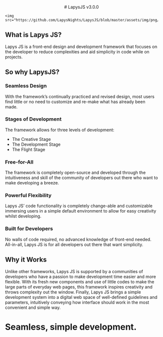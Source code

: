 <p align="center">
    # LapysJS v3.0.0
    
    <img src="https://github.com/LapysNights/LapysJS/blob/master/assets/img/png/lapysJS.png">
</p>

## What is Lapys JS?
    
Lapys JS is a front-end design and development framework that focuses on the developer 
to reduce complexities and aid simplicity in code while on projects.

## So why LapysJS?

### Seamless Design
With the framework’s continually practiced and revised design, 
most users find little or no need to customize and re-make 
what has already been made.

### Stages of Development
The framework allows for three levels of development: 

- The Creative Stage
- The Development Stage
- The Flight Stage

### Free-for-All
The framework is completely open-source and 
developed through the intuitiveness and skill 
of the community of developers out there 
who want to make developing a breeze.

### Powerful Flexibility
Lapys JS’ code functionality is completely 
change-able and customizable immersing users 
in a simple default environment to allow 
for easy creativity whilst developing.

### Built for Developers
No walls of code required, no advanced knowledge of front-end needed. 
All-in-all, Lapys JS is for all developers out there that want simplicity.

## Why it Works
Unlike other frameworks, Lapys JS is supported by a communities of developers who have a passion to make development time easier and more flexible.
With its fresh new components and use of little codes to make the large parts of everyday web pages, this framework inspires creativity and throws complexity out the window.
Finally, Lapys JS brings a simple development system into a digital web space of well-defined guidelines and parameters, intuitively conveying how interface should work in the most convenient and simple way.

# Seamless, simple development.
